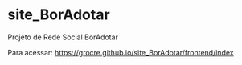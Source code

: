 # site_BorAdotar
Projeto de Rede Social BorAdotar

Para acessar:
https://grocre.github.io/site_BorAdotar/frontend/index
